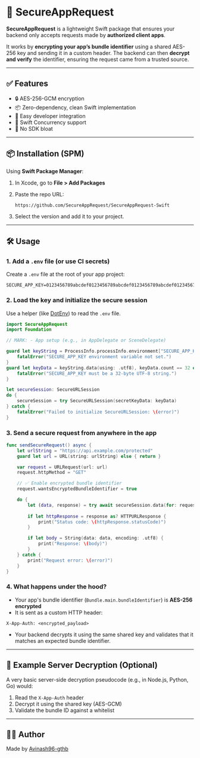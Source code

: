 # 🔐 SecureAppRequest

**SecureAppRequest** is a lightweight Swift package that ensures your backend only accepts requests made by **authorized client apps**.

It works by **encrypting your app’s bundle identifier** using a shared AES-256 key and sending it in a custom header. The backend can then **decrypt and verify** the identifier, ensuring the request came from a trusted source.

---

## ✅ Features

- 🔒 AES-256-GCM encryption  
- 📦 Zero-dependency, clean Swift implementation  
- 🔧 Easy developer integration  
- 🧵 Swift Concurrency support  
- 🧰 No SDK bloat  

---

## 📦 Installation (SPM)

Using **Swift Package Manager**:

1. In Xcode, go to **File > Add Packages**
2. Paste the repo URL:

   ```
   https://github.com/SecureAppRequest/SecureAppRequest-Swift
   ```

3. Select the version and add it to your project.

---

## 🛠 Usage

### 1. Add a `.env` file (or use CI secrets)

Create a `.env` file at the root of your app project:

```env
SECURE_APP_KEY=0123456789abcdef0123456789abcdef0123456789abcdef0123456789abcdef
```

### 2. Load the key and initialize the secure session

Use a helper (like [DotEnv](https://github.com/swift-dotenv/swift-dotenv)) to read the `.env` file.

```swift
import SecureAppRequest
import Foundation

// MARK: - App setup (e.g., in AppDelegate or SceneDelegate)

guard let keyString = ProcessInfo.processInfo.environment["SECURE_APP_KEY"] else {
    fatalError("SECURE_APP_KEY environment variable not set.")
}
guard let keyData = keyString.data(using: .utf8), keyData.count == 32 else {
    fatalError("SECURE_APP_KEY must be a 32-byte UTF-8 string.")
}

let secureSession: SecureURLSession
do {
    secureSession = try SecureURLSession(secretKeyData: keyData)
} catch {
    fatalError("Failed to initialize SecureURLSession: \(error)")
}
```

### 3. Send a secure request from anywhere in the app

```swift
func sendSecureRequest() async {
    let urlString = "https://api.example.com/protected"
    guard let url = URL(string: urlString) else { return }

    var request = URLRequest(url: url)
    request.httpMethod = "GET"

    // ✅ Enable encrypted bundle identifier
    request.wantsEncryptedBundleIdentifier = true

    do {
        let (data, response) = try await secureSession.data(for: request)
        
        if let httpResponse = response as? HTTPURLResponse {
            print("Status code: \(httpResponse.statusCode)")
        }

        if let body = String(data: data, encoding: .utf8) {
            print("Response: \(body)")
        }
    } catch {
        print("Request error: \(error)")
    }
}
```

### 4. What happens under the hood?

- Your app's bundle identifier (`Bundle.main.bundleIdentifier`) is **AES-256 encrypted**
- It is sent as a custom HTTP header:

```http
X-App-Auth: <encrypted_payload>
```

- Your backend decrypts it using the same shared key and validates that it matches an expected bundle identifier.

---

## 🧪 Example Server Decryption (Optional)

A very basic server-side decryption pseudocode (e.g., in Node.js, Python, Go) would:

1. Read the `X-App-Auth` header  
2. Decrypt it using the shared key (AES-GCM)  
3. Validate the bundle ID against a whitelist

---

## 👨‍💻 Author

Made by [Avinash96-gthb](https://github.com/Avinash96-gthb)
